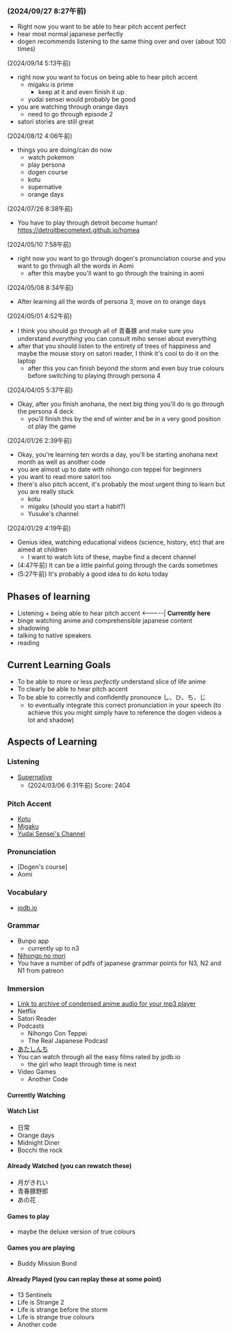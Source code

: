 ### (2024/09/27 8:27午前)
- Right now you want to be able to hear pitch accent perfect
- hear most normal japanese perfectly
- dogen recommends listening to the same thing over and over (about 100 times)



(2024/09/14 5:13午前)
- right now you want to focus on being able to hear pitch accent
  - migaku is prime
    - keep at it and even finish it up
  - yudai sensei would probably be good
- you are watching through orange days
  - need to go through episode 2
- satori stories are still great


(2024/08/12 4:06午前)
- things you are doing/can do now
  - watch pokemon
  - play persona
  - dogen course
  - kotu
  - supernative
  - orange days


(2024/07/26 8:38午前)
- You have to play through detroit become human! https://detroitbecometext.github.io/homea

(2024/05/10 7:58午前)
- right now you want to go through dogen's pronunciation course and you want to go through all the words in Aomi
  - after this maybe you'll want to go through the training in aomi


(2024/05/08 8:34午前)
- After learning all the words of persona 3, move on to orange days

(2024/05/01 4:52午前)
- I think you should go through all of 青春豚 and make sure you understand *everything* you can consult miho sensei about everything
- after that you should listen to the entirety of trees of happiness and maybe the mouse story on satori reader, I think it's cool to do it on the laptop
  - after this you can finish beyond the storm and even buy true colours before switching to playing through persona 4


(2024/04/05 5:37午前)
- Okay, after you finish anohana, the next big thing you'll do is go through the persona 4 deck
  - you'll finish this by the end of winter and be in a very good position ot play the game



(2024/01/26 2:39午前)
- Okay, you're learning ten words a day, you'll be starting anohana next month as well as another code
- you are almost up to date with nihongo con teppei for beginners
- you want to read more satori too
- there's also pitch accent, it's probably the most urgent thing to learn but you are really stuck
  - kotu
  - migaku (should you start a habit?)
  - Yusuke's channel

(2024/01/29 4:19午前)
- Genius idea, watching educational videos (science, history, etc) that are aimed at children
  - I want to watch lots of these, maybe find a decent channel
- (4:47午前) It can be a little painful going through the cards sometimes
- (5:27午前) It's probably a good idea to do kotu today


## Phases of learning
- Listening + being able to hear pitch accent <-----| **Currently here**
- binge watching anime and comprehensible japanese content
- shadowing
- talking to native speakers
- reading


## Current Learning Goals
- To be able to more or less *perfectly* understand slice of life anime
- To clearly be able to hear pitch accent
- To be able to correctly and confidently pronounce し、ひ、ち、じ
  - to eventually integrate this correct pronunciation in your speech
    (to achieve this you might simply have to reference the dogen videos a lot and shadow)


## Aspects of Learning

### Listening
- [Supernative](https://supernative.tv/ja/)
  - (2024/03/06 6:31午前) Score: 2404



### Pitch Accent
- [Kotu](https://kotu.io)
- [Migaku](https://pitch.migaku.io/)
- [Yudai Sensei's Channel](https://www.youtube.com/@yudaisensei2020)


### Pronunciation
- [Dogen's course]
- Aomi

### Vocabulary
- [jpdb.io](https://jpdb.io)

### Grammar
- Bunpo app
  - currently up to n3
- [Nihongo no mori](https://www.youtube.com/@nihongonomori2013)
- You have a number of pdfs of japanese grammar points for N3, N2 and N1 from patreon

### Immersion
- [Link to archive of condensed anime audio for your mp3 player](https://mega.nz/folder/8HhhWDyJ#SHw5xsYxyhWUX536UcqkeQ)
- Netflix
- Satori Reader
- Podcasts
  - Nihongo Con Teppei
  - The Real Japanese Podcast
- [あたしんち](https://www.youtube.com/@Atashinchi)
- You can watch through all the easy films rated by jpdb.io
  - the girl who leapt through time is next
- Video Games
  - Another Code

#### Currently Watching
#### Watch List
- 日常
- Orange days
- Midnight Diner
- Bocchi the rock
#### Already Watched (you can rewatch these)
- 月がきれい
- 青春豚野郎
- あの花

#### Games to play
  - maybe the deluxe version of true colours

#### Games you are playing
- Buddy Mission Bond


#### Already Played (you can replay these at some point)
- 13 Sentinels
- Life is Strange 2
- Life is strange before the storm
- Life is strange true colours
- Another code
